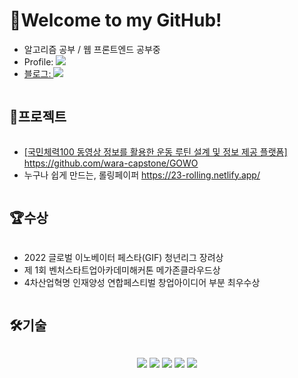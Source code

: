 
# 👋Welcome to my GitHub!
- 알고리즘 공부 / 웹 프론트엔드 공부중
- Profile:  <a href="https://www.instagram.com/me_y0ou_/" target="_blank"><img src="https://img.shields.io/badge/instagram-E4405F?style=flat-square&logo=instagram&logoColor=white"/>
- 블로그: <a href="https://my-eun.tistory.com/" target="_blank"><img src="https://img.shields.io/badge/tistory-000000?style=flat-square&logo=tistory&logoColor=white"/>
<h2 style="display: inline-block; vertical-align: middle;">💼프로젝트</h2>

- [국민체력100 동영상 정보를 활용한 운동 루틴 설계 및 정보 제공 플랫폼] https://github.com/wara-capstone/GOWO
- 누구나 쉽게 만드는, 롤링페이퍼 https://23-rolling.netlify.app/
  
 <h2 style="display: inline-block; vertical-align: middle;">🏆수상</h2>

- 2022 글로벌 이노베이터 페스타(GIF) 청년리그 장려상
- 제 1회 벤처스타트업아카데미해커톤 메가존클라우드상 
- 4차산업혁명 인재양성 연합페스티벌 창업아이디어 부분 최우수상

<h2 style="display: inline-block; vertical-align: middle;">🛠기술</h2>
<div align='center'>  
 <p>
 <!--<img src="https://img.shields.io/badge/c++-00599C?style=for-the-badge&logo=c%2B%2B&logoColor=white">-->
 <img src="https://img.shields.io/badge/python-3776AB?style=for-the-badge&logo=python&logoColor=white">
 <img src="https://img.shields.io/badge/javascript-F7DF1E?style=for-the-badge&logo=javascript&logoColor=black"> 
 <img src="https://img.shields.io/badge/html5-E34F26?style=for-the-badge&logo=html5&logoColor=white">
 <img src="https://img.shields.io/badge/css-1572B6?style=for-the-badge&logo=css3&logoColor=white">
 <img src="https://img.shields.io/badge/react-61DAFB?style=for-the-badge&logo=react&logoColor=black">

</p>
</div>





<!--

![Anurag's GitHub stats](https://github-readme-stats.vercel.app/api?username=naeun14&show_icons=true&theme=radical)
-->
<!--
**naeun14/naeun14** is a ✨ _special_ ✨ repository because its `README.md` (this file) appears on your GitHub profile.

Here are some ideas to get you started:

- 🔭 I’m currently working on ...
- 🌱 I’m currently learning ...
- 👯 I’m looking to collaborate on ...
- 🤔 I’m looking for help with ...
- 💬 Ask me about ...
- 📫 How to reach me: ...
- 😄 Pronouns: ...
- ⚡ Fun fact: ...
-->
